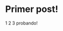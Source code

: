 <!--
.. title: Primer Post
.. slug: your-first-post
.. date: 2016-08-29 15:29:40 UTC
.. tags: github,netlify
.. category: 
.. link: 
.. description: 
.. type: text
-->

# Primer post!

1 2 3 probando!

